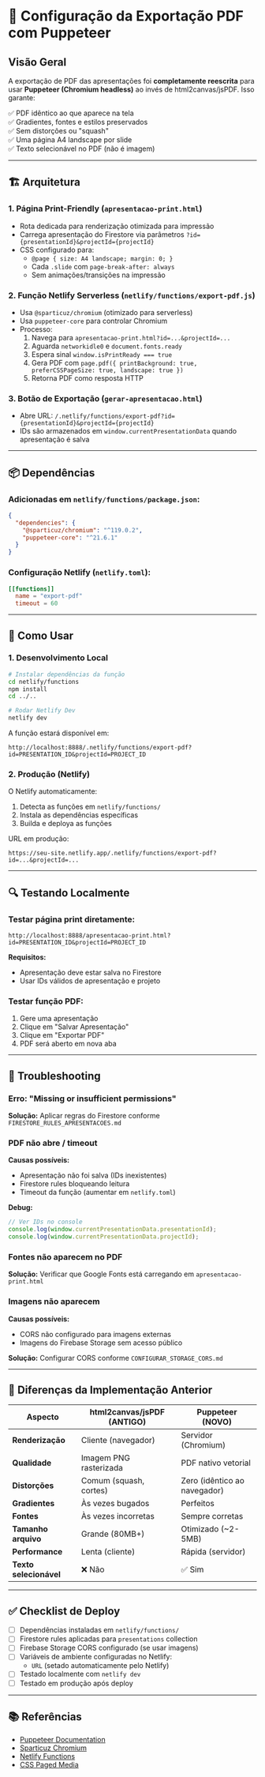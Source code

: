 # 📄 Configuração da Exportação PDF com Puppeteer

## Visão Geral

A exportação de PDF das apresentações foi **completamente reescrita** para usar **Puppeteer (Chromium headless)** ao invés de html2canvas/jsPDF. Isso garante:

✅ PDF idêntico ao que aparece na tela  
✅ Gradientes, fontes e estilos preservados  
✅ Sem distorções ou "squash"  
✅ Uma página A4 landscape por slide  
✅ Texto selecionável no PDF (não é imagem)  

---

## 🏗️ Arquitetura

### 1. **Página Print-Friendly** (`apresentacao-print.html`)
- Rota dedicada para renderização otimizada para impressão
- Carrega apresentação do Firestore via parâmetros `?id={presentationId}&projectId={projectId}`
- CSS configurado para:
  - `@page { size: A4 landscape; margin: 0; }`
  - Cada `.slide` com `page-break-after: always`
  - Sem animações/transições na impressão

### 2. **Função Netlify Serverless** (`netlify/functions/export-pdf.js`)
- Usa `@sparticuz/chromium` (otimizado para serverless)
- Usa `puppeteer-core` para controlar Chromium
- Processo:
  1. Navega para `apresentacao-print.html?id=...&projectId=...`
  2. Aguarda `networkidle0` e `document.fonts.ready`
  3. Espera sinal `window.isPrintReady === true`
  4. Gera PDF com `page.pdf({ printBackground: true, preferCSSPageSize: true, landscape: true })`
  5. Retorna PDF como resposta HTTP

### 3. **Botão de Exportação** (`gerar-apresentacao.html`)
- Abre URL: `/.netlify/functions/export-pdf?id={presentationId}&projectId={projectId}`
- IDs são armazenados em `window.currentPresentationData` quando apresentação é salva

---

## 📦 Dependências

### Adicionadas em `netlify/functions/package.json`:
```json
{
  "dependencies": {
    "@sparticuz/chromium": "^119.0.2",
    "puppeteer-core": "^21.6.1"
  }
}
```

### Configuração Netlify (`netlify.toml`):
```toml
[[functions]]
  name = "export-pdf"
  timeout = 60
```

---

## 🚀 Como Usar

### 1. **Desenvolvimento Local**

```bash
# Instalar dependências da função
cd netlify/functions
npm install
cd ../..

# Rodar Netlify Dev
netlify dev
```

A função estará disponível em:
```
http://localhost:8888/.netlify/functions/export-pdf?id=PRESENTATION_ID&projectId=PROJECT_ID
```

### 2. **Produção (Netlify)**

O Netlify automaticamente:
1. Detecta as funções em `netlify/functions/`
2. Instala as dependências específicas
3. Builda e deploya as funções

URL em produção:
```
https://seu-site.netlify.app/.netlify/functions/export-pdf?id=...&projectId=...
```

---

## 🔍 Testando Localmente

### Testar página print diretamente:
```
http://localhost:8888/apresentacao-print.html?id=PRESENTATION_ID&projectId=PROJECT_ID
```

**Requisitos:**
- Apresentação deve estar salva no Firestore
- Usar IDs válidos de apresentação e projeto

### Testar função PDF:
1. Gere uma apresentação
2. Clique em "Salvar Apresentação"
3. Clique em "Exportar PDF"
4. PDF será aberto em nova aba

---

## 🐛 Troubleshooting

### Erro: "Missing or insufficient permissions"
**Solução:** Aplicar regras do Firestore conforme `FIRESTORE_RULES_APRESENTACOES.md`

### PDF não abre / timeout
**Causas possíveis:**
- Apresentação não foi salva (IDs inexistentes)
- Firestore rules bloqueando leitura
- Timeout da função (aumentar em `netlify.toml`)

**Debug:**
```javascript
// Ver IDs no console
console.log(window.currentPresentationData.presentationId);
console.log(window.currentPresentationData.projectId);
```

### Fontes não aparecem no PDF
**Solução:** Verificar que Google Fonts está carregando em `apresentacao-print.html`

### Imagens não aparecem
**Causas possíveis:**
- CORS não configurado para imagens externas
- Imagens do Firebase Storage sem acesso público

**Solução:** Configurar CORS conforme `CONFIGURAR_STORAGE_CORS.md`

---

## 📝 Diferenças da Implementação Anterior

| Aspecto | html2canvas/jsPDF (ANTIGO) | Puppeteer (NOVO) |
|---------|---------------------------|------------------|
| **Renderização** | Cliente (navegador) | Servidor (Chromium) |
| **Qualidade** | Imagem PNG rasterizada | PDF nativo vetorial |
| **Distorções** | Comum (squash, cortes) | Zero (idêntico ao navegador) |
| **Gradientes** | Às vezes bugados | Perfeitos |
| **Fontes** | Às vezes incorretas | Sempre corretas |
| **Tamanho arquivo** | Grande (80MB+) | Otimizado (~2-5MB) |
| **Performance** | Lenta (cliente) | Rápida (servidor) |
| **Texto selecionável** | ❌ Não | ✅ Sim |

---

## ✅ Checklist de Deploy

- [ ] Dependências instaladas em `netlify/functions/`
- [ ] Firestore rules aplicadas para `presentations` collection
- [ ] Firebase Storage CORS configurado (se usar imagens)
- [ ] Variáveis de ambiente configuradas no Netlify:
  - `URL` (setado automaticamente pelo Netlify)
- [ ] Testado localmente com `netlify dev`
- [ ] Testado em produção após deploy

---

## 📚 Referências

- [Puppeteer Documentation](https://pptr.dev/)
- [Sparticuz Chromium](https://github.com/Sparticuz/chromium)
- [Netlify Functions](https://docs.netlify.com/functions/overview/)
- [CSS Paged Media](https://www.w3.org/TR/css-page-3/)

